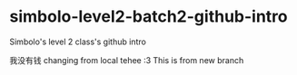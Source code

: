# simbolo-level2-batch2-github-intro
Simbolo's level 2 class's github intro

我没有钱
changing from local tehee :3
This is from new branch